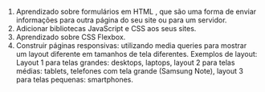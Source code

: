 1. Aprendizado sobre formulários em HTML , que são uma forma de enviar informações para outra página do seu site ou para um servidor.
2. Adicionar bibliotecas JavaScript e CSS aos seus sites.
3. Aprendizado sobre CSS Flexbox.
4. Construir páginas responsivas: utilizando media queries para mostrar um layout diferente em tamanhos de tela diferentes. 
Exemplos de layout: Layout 1 para telas grandes: desktops, laptops, layout 2 para telas médias: tablets, telefones com tela grande (Samsung Note), layout 3 para telas pequenas: smartphones.
